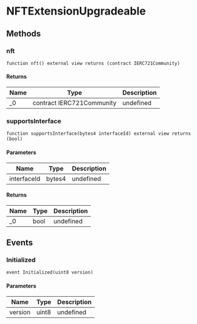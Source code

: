 # NFTExtensionUpgradeable









## Methods

### nft

```solidity
function nft() external view returns (contract IERC721Community)
```






#### Returns

| Name | Type | Description |
|---|---|---|
| _0 | contract IERC721Community | undefined |

### supportsInterface

```solidity
function supportsInterface(bytes4 interfaceId) external view returns (bool)
```





#### Parameters

| Name | Type | Description |
|---|---|---|
| interfaceId | bytes4 | undefined |

#### Returns

| Name | Type | Description |
|---|---|---|
| _0 | bool | undefined |



## Events

### Initialized

```solidity
event Initialized(uint8 version)
```





#### Parameters

| Name | Type | Description |
|---|---|---|
| version  | uint8 | undefined |



